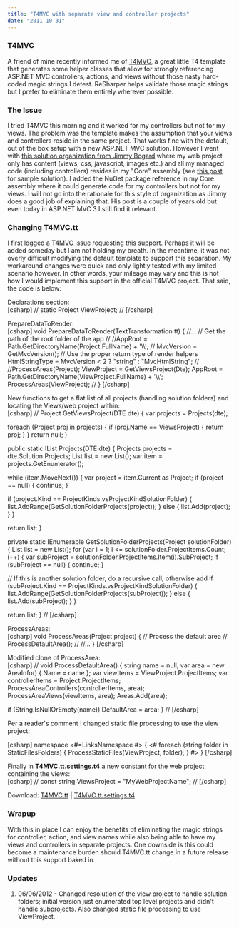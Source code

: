 ```yaml
---
title: "T4MVC with separate view and controller projects"
date: "2011-10-31"
---
```


### T4MVC

A friend of mine recently informed me of [T4MVC](http://mvccontrib.codeplex.com/wikipage?title=T4MVC_doc&referringTitle=T4MVC), a great little T4 template that generates some helper classes that allow for strongly referencing ASP.NET MVC controllers, actions, and views without those nasty hard-coded magic strings I detest. ReSharper helps validate those magic strings but I prefer to eliminate them entirely wherever possible.  
  

### The Issue

I tried T4MVC this morning and it worked for my controllers but not for my views. The problem was the template makes the assumption that your views and controllers reside in the same project. That works fine with the default, out of the box setup with a new ASP.NET MVC solution. However I went with [this solution organization from Jimmy Bogard](http://lostechies.com/jimmybogard/2009/12/09/organizing-asp-net-mvc-solutions/) where my web project only has content (views, css, javascript, images etc.) and all my managed code (including controllers) resides in my "Core" assembly (see [this post](http://derans.blogspot.com/2009/12/aspnet-mvc-solution-structure.html) for sample solution). I added the NuGet package reference in my Core assembly where it could generate code for my controllers but not for my views. I will not go into the rationale for this style of organization as Jimmy does a good job of explaining that. His post is a couple of years old but even today in ASP.NET MVC 3 I still find it relevant.  
  

### Changing T4MVC.tt

I first logged a [T4MVC issue](http://mvccontrib.codeplex.com/workitem/7171) requesting this support. Perhaps it will be added someday but I am not holding my breath. In the meantime, it was not overly difficult modifying the default template to support this separation. My workaround changes were quick and only lightly tested with my limited scenario however. In other words, your mileage may vary and this is not how I would implement this support in the official T4MVC project. That said, the code is below:  
  

Declarations section:  
\[csharp\] //<Custom> static Project ViewProject; //</Custom> \[/csharp\]  

PrepareDataToRender:  
\[csharp\] void PrepareDataToRender(TextTransformation tt) { //... // Get the path of the root folder of the app //<Custom> //AppRoot = Path.GetDirectoryName(Project.FullName) + '\\\\'; //</Custom> MvcVersion = GetMvcVersion(); // Use the proper return type of render helpers HtmlStringType = MvcVersion < 2 ? "string" : "MvcHtmlString"; // <Custom> //ProcessAreas(Project); ViewProject = GetViewsProject(Dte); AppRoot = Path.GetDirectoryName(ViewProject.FullName) + '\\\\'; ProcessAreas(ViewProject); // </Custom> } \[/csharp\]  

New functions to get a flat list of all projects (handling solution folders) and locating the Views/web project within:  
\[csharp\] //<Custom> Project GetViewsProject(DTE dte) { var projects = Projects(dte);

foreach (Project proj in projects) { if (proj.Name == ViewsProject) { return proj; } } return null; }

public static IList<Project> Projects(DTE dte) { Projects projects = dte.Solution.Projects; List<Project> list = new List<Project>(); var item = projects.GetEnumerator();

while (item.MoveNext()) { var project = item.Current as Project; if (project == null) { continue; }

if (project.Kind == ProjectKinds.vsProjectKindSolutionFolder) { list.AddRange(GetSolutionFolderProjects(project)); } else { list.Add(project); } }

return list; }

private static IEnumerable<Project> GetSolutionFolderProjects(Project solutionFolder) { List<Project> list = new List<Project>(); for (var i = 1; i <= solutionFolder.ProjectItems.Count; i++) { var subProject = solutionFolder.ProjectItems.Item(i).SubProject; if (subProject == null) { continue; }

// If this is another solution folder, do a recursive call, otherwise add if (subProject.Kind == ProjectKinds.vsProjectKindSolutionFolder) { list.AddRange(GetSolutionFolderProjects(subProject)); } else { list.Add(subProject); } }

return list; } //</Custom> \[/csharp\]  

ProcessAreas:  
\[csharp\] void ProcessAreas(Project project) { // Process the default area // <Custom> ProcessDefaultArea(); //</Custom> //... } \[/csharp\]  

Modified clone of ProcessArea:  
\[csharp\] //<Custom> void ProcessDefaultArea() { string name = null; var area = new AreaInfo() { Name = name }; var viewItems = ViewProject.ProjectItems; var controllerItems = Project.ProjectItems; ProcessAreaControllers(controllerItems, area); ProcessAreaViews(viewItems, area); Areas.Add(area);

if (String.IsNullOrEmpty(name)) DefaultArea = area; } //</Custom> \[/csharp\]  

Per a reader's comment I changed static file processing to use the view project:  

\[csharp\] namespace <#=LinksNamespace #> { <# foreach (string folder in StaticFilesFolders) { ProcessStaticFiles(ViewProject, folder); } #> } \[/csharp\]  

Finally in **T4MVC.tt.settings.t4** a new constant for the web project containing the views:  
\[csharp\] // <Custom> const string ViewsProject = "MyWebProjectName"; // </Custom> \[/csharp\]  

Download: [T4MVC.tt](https://geoffhudik.com/wp-content/uploads/2017/06/T4MVC.tt_.txt) | [T4MVC.tt.settings.t4](https://geoffhudik.com/wp-content/uploads/2017/06/T4MVC.tt_.settings.t4.txt)  
  

### Wrapup

With this in place I can enjoy the benefits of eliminating the magic strings for controller, action, and view names while also being able to have my views and controllers in separate projects. One downside is this could become a maintenance burden should T4MVC.tt change in a future release without this support baked in.  
  

### Updates

1. 06/06/2012 - Changed resolution of the view project to handle solution folders; initial version just enumerated top level projects and didn't handle subprojects. Also changed static file processing to use ViewProject.
